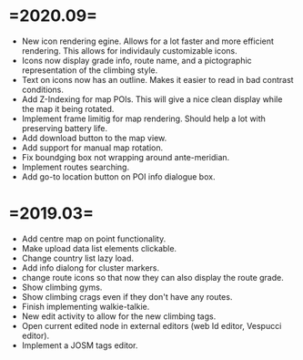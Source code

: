 =2020.09=
========
- New icon rendering egine. Allows for a lot faster and more efficient rendering. This allows for individauly customizable icons.
- Icons now display grade info, route name, and a pictographic representation of the climbing style.
- Text on icons now has an outline. Makes it easier to read in bad contrast conditions.
- Add Z-Indexing for map POIs. This will give a nice clean display while the map it being rotated.
- Implement frame limitig for map rendering. Should help a lot with preserving battery life.
- Add download button to the map view.
- Add support for manual map rotation.
- Fix boundging box not wrapping around ante-meridian.
- Implement routes searching.
- Add go-to location button on POI info dialogue box.

=2019.03=
========
- Add centre map on point functionality.
- Make upload data list elements clickable.
- Change country list lazy load.
- Add info dialong for cluster markers.
- change route icons so that now they can also display the route grade.
- Show climbing gyms.
- Show climbing crags even if they don't have any routes.
- Finish implementing walkie-talkie.
- New edit activity to allow for the new climbing tags.
- Open current edited node in external editors (web Id editor, Vespucci editor).
- Implement a JOSM tags editor.
